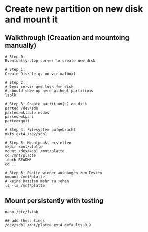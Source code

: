 # Create new partition on new disk and mount it 

## Walkthrough (Creaation and mountoing manually)

```
# Step 0: 
Eventually stop server to create new disk

# Step 1:
Create Disk (e.g. on virtualbox)

# Step 2: 
# Boot server and look for disk
# should show up here without partitions 
lsblk 

# Step 3: Create partition(s) on disk 
parted /dev/sdb 
parted>mktable msdos 
parted>mkpart 
parted>quit 

# Step 4: Filesystem aufgebracht 
mkfs.ext4 /dev/sdb1 

# Step 5: Mountpunkt erstellen 
mkdir /mnt/platte 
mount /dev/sdb1 /mnt/platte 
cd /mnt/platte 
touch README 
cd ..

# Step 6: Platte wieder aushängen zum Testen 
umount /mnt/platte 
# keine Dateien mehr zu sehen 
ls -la /mnt/platte 

```

## Mount persistently with testing 

```
nano /etc/fstab
```

```
## add these lines 
/dev/sdb1 /mnt/platte ext4 defaults 0 0
```

